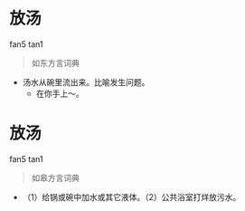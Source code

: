 # 放汤
fan5 tan1
> 如东方言词典
- 汤水从碗里流出来。比喻发生问题。
  - 在你手上～。

# 放汤
fan5 tan1
> 如皋方言词典
- （1）给锅或碗中加水或其它液体。（2）公共浴室打烊放污水。
